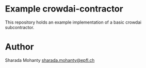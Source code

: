# Example crowdai-contractor

This repository holds an example implementation of a basic crowdai subcontractor.


# Author
Sharada Mohanty <sharada.mohanty@epfl.ch>
